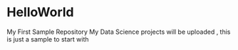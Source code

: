 # HelloWorld
My First Sample Repository
My Data Science projects will be uploaded , this is just a sample to start with
